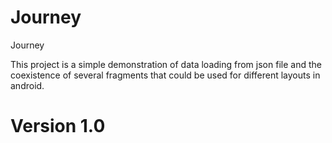 Journey
=================

Journey

This project is a simple demonstration of data loading from json file and the coexistence of several fragments
that could be used for different layouts in android.

Version 1.0
=======
